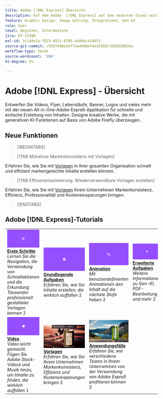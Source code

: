 ```yaml
---
title: Adobe [!DNL Express] Übersicht
description: Auf dem Adobe  [!DNL Express] auf dem neuesten Stand sein
feature: Graphic Design, Image Editing, Integrations, Gen AI
role: User
level: Beginner, Intermediate
jira: KT-13380
exl-id: 3c144e1a-f823-4551-b705-aa9dbca548f2
source-git-commit: c55874d6e3477aa49d6ef4e35569c3d582d0816a
workflow-type: tm+mt
source-wordcount: '204'
ht-degree: 5%

---
```


# Adobe [!DNL Express] - Übersicht

Entwerfen Sie Videos, Flyer, Lebensläufe, Banner, Logos und vieles mehr mit der neuen All-in-One-Adobe Expreß-Applikation für schnelle und einfache Erstellung von Inhalten. Designe kreative Werke, die mit generativen KI-Funktionen auf Basis von Adobe Firefly überzeugen.

## Neue Funktionen

>[!BEGINTABS]

>[!TAB Mühelose Markenkonsistenz mit Vorlagen]

Erfahren Sie, wie Sie mit [Vorlagen](use-templates.md) in Ihrer gesamten Organisation schnell und effizient markengerechte Inhalte erstellen können.

>[!TAB Effizienzmaximierung: Wiederverwendbare Vorlagen erstellen]

Erfahren Sie, wie Sie mit [Vorlagen](create-templates.md) Ihrem Unternehmen Markenkonsistenz, Effizienz, Professionalität und Kosteneinsparungen bringen.

>[!ENDTABS]

## Adobe [!DNL Express]-Tutorials

<!-- COMMENT -->
<!-- CARDS

* https://experienceleague.adobe.com/en/docs/creative-cloud-enterprise-learn/cce-learning-hub/expressoverview/expresshowto/overview-express-how-to#getting-started
  {target = _self}
  {title = Getting started}
  {description = Learn how to navigate, use Quick actions, and explore thousands of professionally designed templates}
  {image = https://experienceleague.adobe.com/en/docs/creative-cloud-enterprise-learn/cce-learning-hub/expressoverview/media_11da3118b5b5e9240cee54d84d0a53b93a5f564d5.png?width=400&format=webply&optimize=medium}
  {cta = Browse tutorials}
* https://experienceleague.adobe.com/en/docs/creative-cloud-enterprise-learn/cce-learning-hub/expressoverview/expresshowto/overview-express-how-to#basic-tasks
  {target = _self}
  {title = Basic tasks}
  {description = Learn how to make content that really stands out}
  {image = https://experienceleague.adobe.com/en/docs/creative-cloud-enterprise-learn/cce-learning-hub/expressoverview/media_1d371d6487ef5279f42ce3392bd7c9e0449ad2e63.png?width=400&format=webply&optimize=medium}
  {cta = Browse tutorials}
* https://experienceleague.adobe.com/en/docs/creative-cloud-enterprise-learn/cce-learning-hub/expressoverview/expresshowto/overview-express-how-to#animation
  {target = _self}
  {title = Animation}
  {description = Take your content to the next level with custom animations}
  {image = https://experienceleague.adobe.com/en/docs/creative-cloud-enterprise-learn/cce-learning-hub/expressoverview/media_10ccd063d4336b984c17c2419090f01454111660c.png?width=400&format=webply&optimize=medium}
  {cta = Browse tutorials}
* https://experienceleague.adobe.com/en/docs/creative-cloud-enterprise-learn/cce-learning-hub/expressoverview/expresshowto/overview-express-how-to#advanced-tasks
  {target = _self}
  {title = Advanced tasks}
  {description = Dive deeper into Gen AI, PDF editing, and more}
  {image = https://experienceleague.adobe.com/en/docs/creative-cloud-enterprise-learn/cce-learning-hub/expressoverview/media_14ac40625ddf85c6af4a99cc2cd27732a564508eb.png?width=400&format=webply&optimize=medium}
  {cta = Browse tutorials}
* https://experienceleague.adobe.com/en/docs/creative-cloud-enterprise-learn/cce-learning-hub/expressoverview/expresshowto/overview-express-how-to#video
  {target = _self}
  {title = Video}
  {description = Video made easy. Add Adobe Stock videos and music for content that really stands out}
  {image = https://experienceleague.adobe.com/en/docs/creative-cloud-enterprise-learn/cce-learning-hub/expressoverview/media_1eee90d39e1002d4ed1ebae216c1b0603de61461b.png?width=400&format=webply&optimize=medium}
  {cta = Browse tutorials}
* https://experienceleague.adobe.com/en/docs/creative-cloud-enterprise-learn/cce-learning-hub/expressoverview/expresshowto/overview-express-how-to#templates
  {target = _self}
  {title = Templates}
  {description = Learn how bring brand consistency, efficiency, and cost savings to your organization}
  {image = https://experienceleague.adobe.com/en/docs/document-cloud-learn/acrobat-learning/getting-started/media_1e715d1ec959dc755a27cab94e21039372673afac.png?width=400&format=webply&optimize=medium}
  {cta = Browse tutorials}
* https://experienceleague.adobe.com/en/docs/creative-cloud-enterprise-learn/cce-learning-hub/expressoverview/expressusecase/overview-express-use-case-tutorials
  {target = _self}
  {title = Use cases}
  {description = Learn how different teams within your organization can benefit from using Adobe Express}
  {https://experienceleague.adobe.com/en/docs/creative-cloud-enterprise-learn/cce-learning-hub/expressoverview/media_173c02cd2ed892e1d570e939c3b2f463bc14da843.png?width=400&format=webply&optimize=medium}
  {cta = Browse tutorials}
  
-->
<!-- END CARDS -->
<!-- END COMMENT -->

<table style="table-layout:fixed">
<tr>
   <td>
      <a href="get-started.md">
         <img alt="Erste Schritte" src="assets/get-started.png" />
      </a>
      <div>
          <a href="get-started.md"><strong>Erste Schritte</strong></a>
          </div>
          <em>Lernen Sie die Navigation, die Verwendung von Schnellaktionen und die Erkundung Tausender professionell gestalteter Vorlagen kennen</em>
          2<br>
   </td>
   <td>
      <a href="https://experienceleague.adobe.com/en/docs/creative-cloud-enterprise-learn/cce-learning-hub/expressoverview/expresshowto/overview-express-how-to#basic-tasks">
         <img alt="Grundlegende Aufgaben" src="assets/basic-tasks.png" />
      </a>
      <div>
          <a href="https://experienceleague.adobe.com/en/docs/creative-cloud-enterprise-learn/cce-learning-hub/expressoverview/expresshowto/overview-express-how-to#basic-tasks"><strong>Grundlegende Aufgaben</strong></a>
          </div>
          <em>Erfahren Sie, wie Sie Inhalte erstellen, die wirklich auffallen</em>
        2<br>
   </td>
   <td>
      <a href="https://experienceleague.adobe.com/en/docs/creative-cloud-enterprise-learn/cce-learning-hub/expressoverview/expresshowto/overview-express-how-to?#animation">
         <img alt="Animation" src="assets/animation.png" />
      </a>
      <div>
          <a href="https://experienceleague.adobe.com/en/docs/creative-cloud-enterprise-learn/cce-learning-hub/expressoverview/expresshowto/overview-express-how-to?#animation"><strong>Animation</strong></a>
          </div>
          <em>Mit benutzerdefinierten Animationen den Inhalt auf die nächste Stufe heben</em>
        2<br>
   </td>
   <td>
      <a href="https://experienceleague.adobe.com/en/docs/creative-cloud-enterprise-learn/cce-learning-hub/expressoverview/expresshowto/overview-express-how-to#advanced-tasks">
         <img alt="Erweiterte Aufgaben" src="assets/advanced-tasks.png" />
      </a>
      <div>
          <a href="https://experienceleague.adobe.com/en/docs/creative-cloud-enterprise-learn/cce-learning-hub/expressoverview/expresshowto/overview-express-how-to#advanced-tasks"><strong>Erweiterte Aufgaben</strong></a>
          </div>
          <em>Weitere Informationen zu Gen-KI, PDF-Bearbeitung und mehr</em>
        2<br>
   </td>
</tr>
<tr>
  <td>
      <a href="https://experienceleague.adobe.com/en/docs/creative-cloud-enterprise-learn/cce-learning-hub/expressoverview/expresshowto/overview-express-how-to#video">
         <img alt="Video" src="assets/video.png" />
      </a>
      <div>
          <a href="https://experienceleague.adobe.com/en/docs/creative-cloud-enterprise-learn/cce-learning-hub/expressoverview/expresshowto/overview-express-how-to#video"><strong>Video</strong></a>
          </div>
          <em>Video leicht gemacht. Fügen Sie Adobe Stock-Videos und Musik hinzu, um Inhalte zu finden, die wirklich auffallen</em>
        1<br>
   </td>
   <td>
      <a href="https://experienceleague.adobe.com/en/docs/creative-cloud-enterprise-learn/cce-learning-hub/expressoverview/expresshowto/overview-express-how-to#templates">
         <img alt="Vorlagen" src="assets/templates.png" />
      </a>
      <div>
          <a href="https://experienceleague.adobe.com/en/docs/creative-cloud-enterprise-learn/cce-learning-hub/expressoverview/expresshowto/overview-express-how-to#templates"><strong>Vorlagen</strong></a>
          </div>
          <em>Erfahren Sie, wie Sie Ihrem Unternehmen Markenkonsistenz, Effizienz und Kosteneinsparungen bringen</em>
        2<br>
   </td>
   <td>
      <a href="overview-express-use-case-tutorials.md">
         <img alt="Anwendungsfälle" src="assets/use-case-tutorials.png" />
      </a>
      <div>
          <a href="overview-express-use-case-tutorials.md"><strong>Anwendungsfälle</strong></a>
          </div>
          <em>Erfahren Sie, wie verschiedene Teams in Ihrem Unternehmen von der Verwendung von Adobe Expreß profitieren können</em>
        2<br>
   </td>
</tr>
</table>
